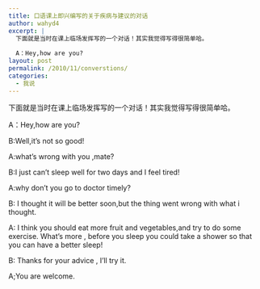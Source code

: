 ```yaml
---
title: 口语课上即兴编写的关于疾病与建议的对话
author: wahyd4
excerpt: |
  下面就是当时在课上临场发挥写的一个对话！其实我觉得写得很简单哈。
  
  A：Hey,how are you?
layout: post
permalink: /2010/11/converstions/
categories:
  - 我说
---
```

下面就是当时在课上临场发挥写的一个对话！其实我觉得写得很简单哈。

A：Hey,how are you?

B:Well,it’s not so good!

A:what’s wrong with you ,mate?

B:I just can’t sleep well for two days and I feel tired!

A:why don’t you go to doctor timely?

B: I thought it will be better soon,but the thing went wrong with what i thought.

A: I think you should eat more fruit and vegetables,and try to do some exercise. What’s more , before you sleep you could take a shower so that you can have a better sleep!

B: Thanks for your advice , I’ll try it.

A;You are welcome.